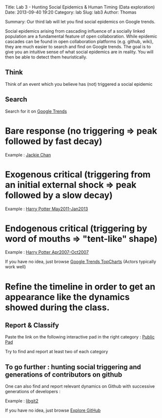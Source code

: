 Title: Lab 3 - Hunting Social Epidemics & Human Timing (Data exploration)
Date: 2013-09-40 19:20
Category: lab
Slug: lab3
Author: Thomas


Summary: Our third lab will let you find social epidemics on Google trends. 


Social epidemics arising from cascading influence of a socially linked population are a fundamental feature of open collaboration. While epidemic cascades can be found in open collaboration platforms (e.g. github, wiki), they are much easier to search and find on Google trends. The goal is to give you an intuitive sense of what social epidemics are in reality. You will then be able to detect them heuristically.


## Think

Think of an event which you believe has (not) triggered a social epidemic 

## Search

Search for it on [Google Trends](http://www.google.com/trends/)

# Bare response (no triggering => peak followed by fast decay)

Example : [Jackie Chan](http://www.google.com/trends/explore#q=Jackie%20Chan&geo=US&date=8%2F2011%204m&cmpt=q)


# Exogenous critical  (triggering from an initial external shock => peak followed by a slow decay)

Example : [Harry Potter May2011-Jan2013](http://www.google.com/trends/explore?q=harry+potter#q=harry%20potter&date=5%2F2011%2021m&cmpt=q)


# Endogenous critical (triggering by word of mouths => "tent-like" shape)

Example : [Harry Potter Apr2007-Oct2007](http://www.google.com/trends/explore?q=harry+potter#q=harry%20potter&date=4%2F2007%207m&cmpt=q)


If you have no idea, just browse [Google Trends TopCharts](http://www.google.com/trends/topcharts)  (Actors typically work well) 


# Refine the timeline in order to get an appearance like the dynamics showed during the class.


## Report & Classify 


Paste the link on the following interactive pad in the right category :
[Public Pad](http://titanpad.com/gY8kVObyOC)

Try to find and report at least two of each category

## To go further : hunting social triggering and generations of contributors on github

One can also find and report relevant dynamics on Github with successive generations of developers :

Example : [libgit2](https://github.com/libgit2/libgit2/contributors)

If you have no idea, just browse [Explore GitHub](https://github.com/explore)





